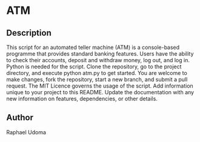 # ATM
## Description
This script for an automated teller machine (ATM) is a console-based programme that provides standard banking features. Users have the ability to check their accounts, deposit and withdraw money, log out, and log in. Python is needed for the script. Clone the repository, go to the project directory, and execute python atm.py to get started. You are welcome to make changes, fork the repository, start a new branch, and submit a pull request. The MIT Licence governs the usage of the script. Add information unique to your project to this README. Update the documentation with any new information on features, dependencies, or other details. 
## Author
Raphael Udoma
